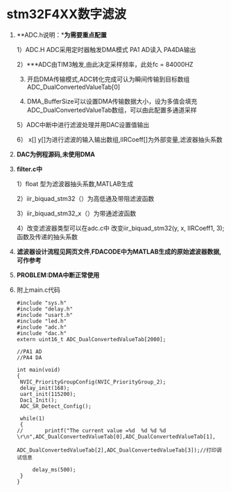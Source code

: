 # stm32F4XX数字滤波

1. **ADC.h说明：***为需要重点配置**

   1）ADC.H ADC采用定时器触发DMA模式 PA1 AD读入 PA4DA输出

   2）***ADC由TIM3触发,由此决定采样频率，此处fc = 84000HZ

   3)  开启DMA传输模式,ADC转化完成可认为瞬间传输到目标数组ADC_DualConvertedValueTab[0]

   4)  DMA_BufferSize可以设置DMA传输数据大小，设为多值会填充ADC_DualConvertedValueTab数组，可以由此配置多通道采样

   5）ADC中断中进行滤波处理并用DAC设置值输出

   6） x[] y[]为进行滤波的输入输出数组,IIRCoeff[]为外部变量,滤波器抽头系数

2. **DAC为例程源码,未使用DMA**

3. **filter.c中**

   1）float 型为滤波器抽头系数,MATLAB生成

   2）iir_biquad_stm32（）为高低通及带阻滤波函数

   3）iir_biquad_stm32_x（）为带通滤波函数

   4）改变滤波器类型可以在adc.c中 改变iir_biquad_stm32(y, x, IIRCoeff1, 3);函数及传递的抽头系数

4. **滤波器设计流程见网页文件**,**FDACODE中为MATLAB生成的原始滤波器数据,可作参考**

5. **PROBLEM:DMA中断正常使用**

6. 附上main.c代码

   ```
   #include "sys.h"
   #include "delay.h"
   #include "usart.h"
   #include "led.h"
   #include "adc.h"
   #include "dac.h"
   extern uint16_t ADC_DualConvertedValueTab[2000];
   
   //PA1 AD
   //PA4 DA
   
   int main(void)
   { 
   	NVIC_PriorityGroupConfig(NVIC_PriorityGroup_2);
   	delay_init(168);    
   	uart_init(115200);
   	Dac1_Init();
   	ADC_SR_Detect_Config();
   	
   	while(1)
   	{ 
   //		printf("The current value =%d  %d %d %d  		  \r\n",ADC_DualConvertedValueTab[0],ADC_DualConvertedValueTab[1],
          ADC_DualConvertedValueTab[2],ADC_DualConvertedValueTab[3]);//打印调试信息
          
   		delay_ms(500);
   	}
   }
   
   ```

   

   